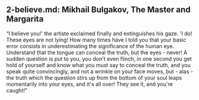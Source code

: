 
## 2-believe.md: Mikhail Bulgakov, The Master and Margarita

“I believe you!' the artiste exclaimed finally and extinguishes his gaze. 'I do! These eyes are not lying! How many times have I told you that your basic error consists in underestimating the significance of the human eye. Understand that the tongue can conceal the truth, but the eyes - never! A sudden question is put to you, you don't even flinch, in one second you get hold of yourself and know what you must say to conceal the truth, and you speak quite convincingly, and not a wrinkle on your face moves, but - alas - the truth which the question stirs up from the bottom of your soul leaps momentarily into your eyes, and it's all over! They see it, and you're caught!”
